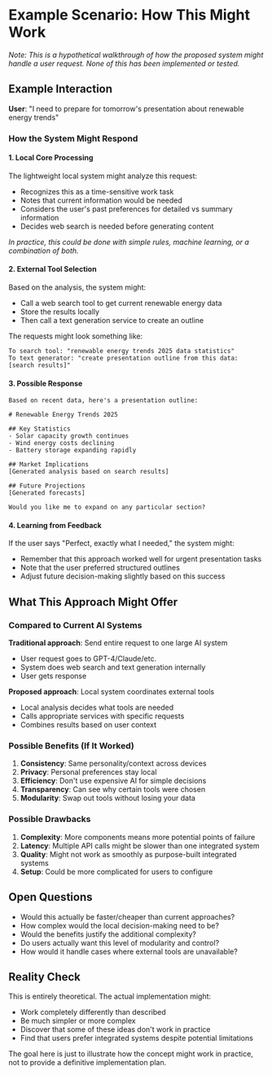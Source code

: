 # Example Scenario: How This Might Work

*Note: This is a hypothetical walkthrough of how the proposed system might handle a user request. None of this has been implemented or tested.*

## Example Interaction

**User**: "I need to prepare for tomorrow's presentation about renewable energy trends"

### How the System Might Respond

#### 1. Local Core Processing
The lightweight local system might analyze this request:
- Recognizes this as a time-sensitive work task
- Notes that current information would be needed
- Considers the user's past preferences for detailed vs summary information
- Decides web search is needed before generating content

*In practice, this could be done with simple rules, machine learning, or a combination of both.*

#### 2. External Tool Selection
Based on the analysis, the system might:
- Call a web search tool to get current renewable energy data
- Store the results locally
- Then call a text generation service to create an outline

The requests might look something like:
```
To search tool: "renewable energy trends 2025 data statistics"
To text generator: "create presentation outline from this data: [search results]"
```

#### 3. Possible Response
```
Based on recent data, here's a presentation outline:

# Renewable Energy Trends 2025

## Key Statistics
- Solar capacity growth continues
- Wind energy costs declining 
- Battery storage expanding rapidly

## Market Implications
[Generated analysis based on search results]

## Future Projections  
[Generated forecasts]

Would you like me to expand on any particular section?
```

#### 4. Learning from Feedback
If the user says "Perfect, exactly what I needed," the system might:
- Remember that this approach worked well for urgent presentation tasks
- Note that the user preferred structured outlines
- Adjust future decision-making slightly based on this success

## What This Approach Might Offer

### Compared to Current AI Systems

**Traditional approach**: Send entire request to one large AI system
- User request goes to GPT-4/Claude/etc.
- System does web search and text generation internally
- User gets response

**Proposed approach**: Local system coordinates external tools
- Local analysis decides what tools are needed
- Calls appropriate services with specific requests
- Combines results based on user context

### Possible Benefits (If It Worked)

1. **Consistency**: Same personality/context across devices
2. **Privacy**: Personal preferences stay local  
3. **Efficiency**: Don't use expensive AI for simple decisions
4. **Transparency**: Can see why certain tools were chosen
5. **Modularity**: Swap out tools without losing your data

### Possible Drawbacks

1. **Complexity**: More components means more potential points of failure
2. **Latency**: Multiple API calls might be slower than one integrated system
3. **Quality**: Might not work as smoothly as purpose-built integrated systems
4. **Setup**: Could be more complicated for users to configure

## Open Questions

- Would this actually be faster/cheaper than current approaches?
- How complex would the local decision-making need to be?
- Would the benefits justify the additional complexity?
- Do users actually want this level of modularity and control?
- How would it handle cases where external tools are unavailable?

## Reality Check

This is entirely theoretical. The actual implementation might:
- Work completely differently than described
- Be much simpler or more complex
- Discover that some of these ideas don't work in practice
- Find that users prefer integrated systems despite potential limitations

The goal here is just to illustrate how the concept might work in practice, not to provide a definitive implementation plan.